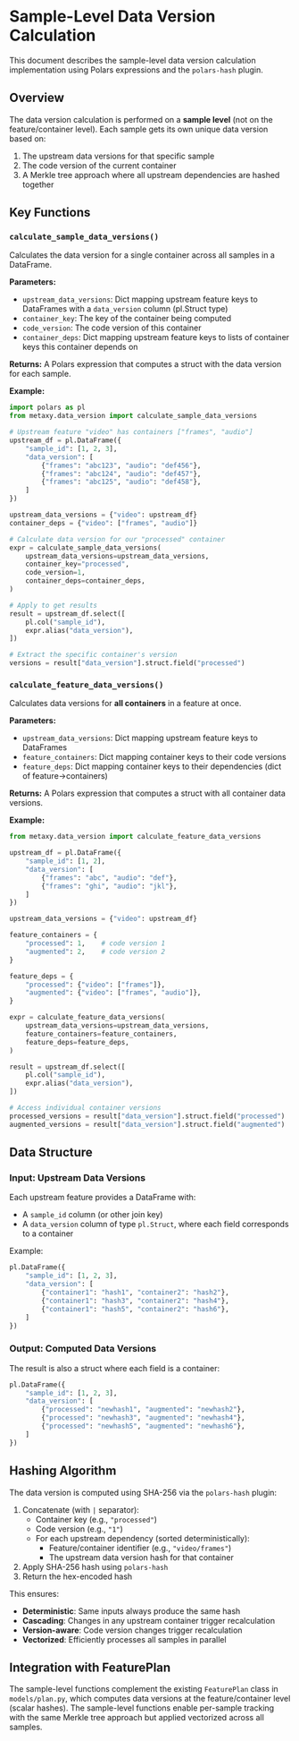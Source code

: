 # Sample-Level Data Version Calculation

This document describes the sample-level data version calculation implementation using Polars expressions and the `polars-hash` plugin.

## Overview

The data version calculation is performed on a **sample level** (not on the feature/container level). Each sample gets its own unique data version based on:

1. The upstream data versions for that specific sample
2. The code version of the current container
3. A Merkle tree approach where all upstream dependencies are hashed together

## Key Functions

### `calculate_sample_data_versions()`

Calculates the data version for a single container across all samples in a DataFrame.

**Parameters:**
- `upstream_data_versions`: Dict mapping upstream feature keys to DataFrames with a `data_version` column (pl.Struct type)
- `container_key`: The key of the container being computed
- `code_version`: The code version of this container
- `container_deps`: Dict mapping upstream feature keys to lists of container keys this container depends on

**Returns:** A Polars expression that computes a struct with the data version for each sample.

**Example:**

```python
import polars as pl
from metaxy.data_version import calculate_sample_data_versions

# Upstream feature "video" has containers ["frames", "audio"]
upstream_df = pl.DataFrame({
    "sample_id": [1, 2, 3],
    "data_version": [
        {"frames": "abc123", "audio": "def456"},
        {"frames": "abc124", "audio": "def457"},
        {"frames": "abc125", "audio": "def458"},
    ]
})

upstream_data_versions = {"video": upstream_df}
container_deps = {"video": ["frames", "audio"]}

# Calculate data version for our "processed" container
expr = calculate_sample_data_versions(
    upstream_data_versions=upstream_data_versions,
    container_key="processed",
    code_version=1,
    container_deps=container_deps,
)

# Apply to get results
result = upstream_df.select([
    pl.col("sample_id"),
    expr.alias("data_version"),
])

# Extract the specific container's version
versions = result["data_version"].struct.field("processed")
```

### `calculate_feature_data_versions()`

Calculates data versions for **all containers** in a feature at once.

**Parameters:**
- `upstream_data_versions`: Dict mapping upstream feature keys to DataFrames
- `feature_containers`: Dict mapping container keys to their code versions
- `feature_deps`: Dict mapping container keys to their dependencies (dict of feature->containers)

**Returns:** A Polars expression that computes a struct with all container data versions.

**Example:**

```python
from metaxy.data_version import calculate_feature_data_versions

upstream_df = pl.DataFrame({
    "sample_id": [1, 2],
    "data_version": [
        {"frames": "abc", "audio": "def"},
        {"frames": "ghi", "audio": "jkl"},
    ]
})

upstream_data_versions = {"video": upstream_df}

feature_containers = {
    "processed": 1,    # code version 1
    "augmented": 2,    # code version 2
}

feature_deps = {
    "processed": {"video": ["frames"]},
    "augmented": {"video": ["frames", "audio"]},
}

expr = calculate_feature_data_versions(
    upstream_data_versions=upstream_data_versions,
    feature_containers=feature_containers,
    feature_deps=feature_deps,
)

result = upstream_df.select([
    pl.col("sample_id"),
    expr.alias("data_version"),
])

# Access individual container versions
processed_versions = result["data_version"].struct.field("processed")
augmented_versions = result["data_version"].struct.field("augmented")
```

## Data Structure

### Input: Upstream Data Versions

Each upstream feature provides a DataFrame with:
- A `sample_id` column (or other join key)
- A `data_version` column of type `pl.Struct`, where each field corresponds to a container

Example:
```python
pl.DataFrame({
    "sample_id": [1, 2, 3],
    "data_version": [
        {"container1": "hash1", "container2": "hash2"},
        {"container1": "hash3", "container2": "hash4"},
        {"container1": "hash5", "container2": "hash6"},
    ]
})
```

### Output: Computed Data Versions

The result is also a struct where each field is a container:

```python
pl.DataFrame({
    "sample_id": [1, 2, 3],
    "data_version": [
        {"processed": "newhash1", "augmented": "newhash2"},
        {"processed": "newhash3", "augmented": "newhash4"},
        {"processed": "newhash5", "augmented": "newhash6"},
    ]
})
```

## Hashing Algorithm

The data version is computed using SHA-256 via the `polars-hash` plugin:

1. Concatenate (with `|` separator):
   - Container key (e.g., `"processed"`)
   - Code version (e.g., `"1"`)
   - For each upstream dependency (sorted deterministically):
     - Feature/container identifier (e.g., `"video/frames"`)
     - The upstream data version hash for that container
2. Apply SHA-256 hash using `polars-hash`
3. Return the hex-encoded hash

This ensures:
- **Deterministic**: Same inputs always produce the same hash
- **Cascading**: Changes in any upstream container trigger recalculation
- **Version-aware**: Code version changes trigger recalculation
- **Vectorized**: Efficiently processes all samples in parallel

## Integration with FeaturePlan

The sample-level functions complement the existing `FeaturePlan` class in `models/plan.py`, which computes data versions at the feature/container level (scalar hashes). The sample-level functions enable per-sample tracking with the same Merkle tree approach but applied vectorized across all samples.
